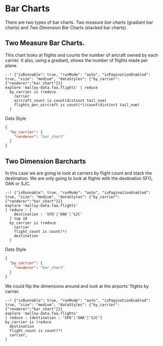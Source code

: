 # Bar Charts

There are two types of bar charts.  _Two measure bar charts_ (gradiant bar charts) and _Two Dimension Bar_ Charts (stacked bar charts).

## Two Measure Bar Charts.

This chart looks at flights and counts the number of aircraft owned by each carrier.  It also, using a gradiant,
shows the number of flights made per plane.

```malloy
--! {"isRunnable": true, "runMode": "auto", "isPaginationEnabled": true, "size": "medium", "dataStyles": {"by_carrier":{"renderer":"bar_chart"}}}
explore 'malloy-data.faa.flights' | reduce
  by_carrier is (reduce
    carrier
    aircraft_count is count(distinct tail_num)
    flights_per_aircraft is count(*)/count(distinct tail_num)
  )
```

Data Style

```json
{
  "by_carrier": {
    "renderer": "bar_chart"
  }
}
```

## Two Dimension Barcharts
In this case we are going to look at carriers by flight count and stack the destination.  We are only going to look at flights 
with the destination SFO, OAK or SJC.  

```malloy
--! {"isRunnable": true, "runMode": "auto", "isPaginationEnabled": true, "size": "medium", "dataStyles": {"by_carrier":{"renderer":"bar_chart"}}}
explore 'malloy-data.faa.flights' 
| reduce : [
    destination : 'SFO'|'OAK'|'SJC'
  ] top 10
  by_carrier is (reduce
    carrier
    flight_count is count(*)
    destination
  )
```
Data Style

```json
{
  "by_carrier": {
    "renderer": "bar_chart"
  }
}
```

We could flip the dimensions around and look at the airports' flights by carrier.

```malloy
--! {"isRunnable": true, "runMode": "auto", "isPaginationEnabled": true, "size": "medium", "dataStyles": {"by_carrier":{"renderer":"bar_chart"}}}
explore 'malloy-data.faa.flights' 
| reduce : [destination : 'SFO'|'OAK'|'SJC']
by_carrier is (reduce
  destination
  flight_count is count(*)
  carrier, 
)
```

